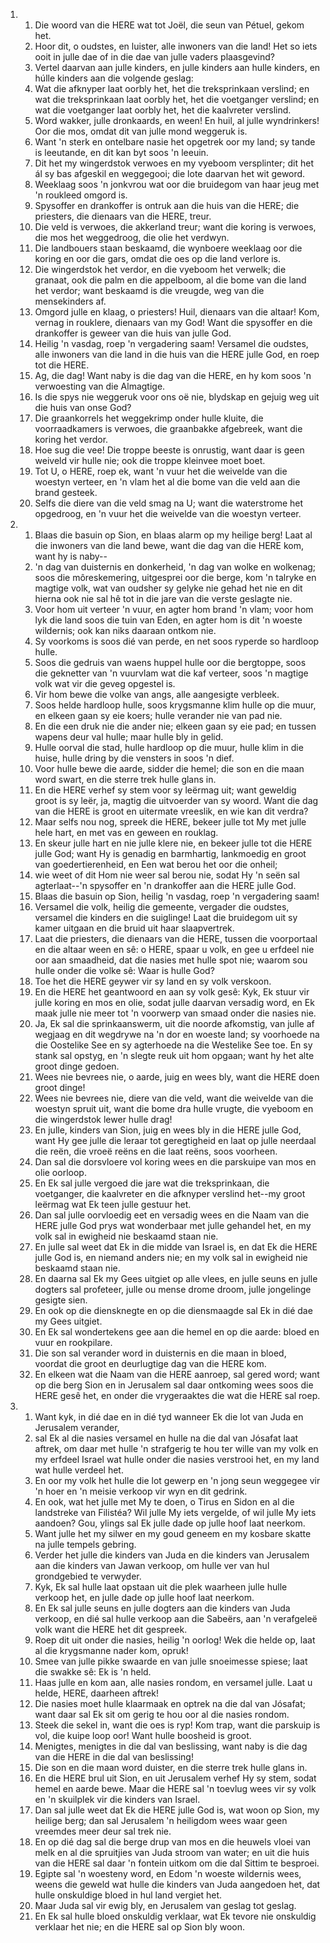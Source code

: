 <ol>
  <li>
    <ol>
      <li>Die woord van die HERE wat tot Joël, die seun van Pétuel, gekom het.</li>
      <li>Hoor dit, o oudstes, en luister, alle inwoners van die land! Het so iets ooit in julle dae of in die dae van julle vaders plaasgevind?</li>
      <li>Vertel daarvan aan julle kinders, en julle kinders aan hulle kinders, en húlle kinders aan die volgende geslag:</li>
      <li>Wat die afknyper laat oorbly het, het die treksprinkaan verslind; en wat die treksprinkaan laat oorbly het, het die voetganger verslind; en wat die voetganger laat oorbly het, het die kaalvreter verslind.</li>
      <li>Word wakker, julle dronkaards, en ween! En huil, al julle wyndrinkers! Oor die mos, omdat dit van julle mond weggeruk is.</li>
      <li>Want 'n sterk en ontelbare nasie het opgetrek oor my land; sy tande is leeutande, en dit kan byt soos 'n leeuin.</li>
      <li>Dit het my wingerdstok verwoes en my vyeboom versplinter; dit het ál sy bas afgeskil en weggegooi; die lote daarvan het wit geword.</li>
      <li>Weeklaag soos 'n jonkvrou wat oor die bruidegom van haar jeug met 'n roukleed omgord is.</li>
      <li>Spysoffer en drankoffer is ontruk aan die huis van die HERE; die priesters, die dienaars van die HERE, treur.</li>
      <li>Die veld is verwoes, die akkerland treur; want die koring is verwoes, die mos het weggedroog, die olie het verdwyn.</li>
      <li>Die landbouers staan beskaamd, die wynboere weeklaag oor die koring en oor die gars, omdat die oes op die land verlore is.</li>
      <li>Die wingerdstok het verdor, en die vyeboom het verwelk; die granaat, ook die palm en die appelboom, al die bome van die land het verdor; want beskaamd is die vreugde, weg van die mensekinders af.</li>
      <li>Omgord julle en klaag, o priesters! Huil, dienaars van die altaar! Kom, vernag in rouklere, dienaars van my God! Want die spysoffer en die drankoffer is geweer van die huis van julle God.</li>
      <li>Heilig 'n vasdag, roep 'n vergadering saam! Versamel die oudstes, alle inwoners van die land in die huis van die HERE julle God, en roep tot die HERE.</li>
      <li>Ag, die dag! Want naby is die dag van die HERE, en hy kom soos 'n verwoesting van die Almagtige.</li>
      <li>Is die spys nie weggeruk voor ons oë nie, blydskap en gejuig weg uit die huis van onse God?</li>
      <li>Die graankorrels het weggekrimp onder hulle kluite, die voorraadkamers is verwoes, die graanbakke afgebreek, want die koring het verdor.</li>
      <li>Hoe sug die vee! Die troppe beeste is onrustig, want daar is geen weiveld vir hulle nie; ook die troppe kleinvee moet boet.</li>
      <li>Tot U, o HERE, roep ek, want 'n vuur het die weivelde van die woestyn verteer, en 'n vlam het al die bome van die veld aan die brand gesteek.</li>
      <li>Selfs die diere van die veld smag na U; want die waterstrome het opgedroog, en 'n vuur het die weivelde van die woestyn verteer.</li>
    </ol>
  </li>
  <li>
    <ol>
      <li>Blaas die basuin op Sion, en blaas alarm op my heilige berg! Laat al die inwoners van die land bewe, want die dag van die HERE kom, want hy is naby--</li>
      <li>'n dag van duisternis en donkerheid, 'n dag van wolke en wolkenag; soos die môreskemering, uitgesprei oor die berge, kom 'n talryke en magtige volk, wat van oudsher sy gelyke nie gehad het nie en dit hierna ook nie sal hê tot in die jare van die verste geslagte nie.</li>
      <li>Voor hom uit verteer 'n vuur, en agter hom brand 'n vlam; voor hom lyk die land soos die tuin van Eden, en agter hom is dit 'n woeste wildernis; ook kan niks daaraan ontkom nie.</li>
      <li>Sy voorkoms is soos dié van perde, en net soos ryperde so hardloop hulle.</li>
      <li>Soos die gedruis van waens huppel hulle oor die bergtoppe, soos die geknetter van 'n vuurvlam wat die kaf verteer, soos 'n magtige volk wat vir die geveg opgestel is.</li>
      <li>Vir hom bewe die volke van angs, alle aangesigte verbleek.</li>
      <li>Soos helde hardloop hulle, soos krygsmanne klim hulle op die muur, en elkeen gaan sy eie koers; hulle verander nie van pad nie.</li>
      <li>En die een druk nie die ander nie; elkeen gaan sy eie pad; en tussen wapens deur val hulle; maar hulle bly in gelid.</li>
      <li>Hulle oorval die stad, hulle hardloop op die muur, hulle klim in die huise, hulle dring by die vensters in soos 'n dief.</li>
      <li>Voor hulle bewe die aarde, sidder die hemel; die son en die maan word swart, en die sterre trek hulle glans in.</li>
      <li>En die HERE verhef sy stem voor sy leërmag uit; want geweldig groot is sy leër, ja, magtig die uitvoerder van sy woord. Want die dag van die HERE is groot en uitermate vreeslik, en wie kan dit verdra?</li>
      <li>Maar selfs nou nog, spreek die HERE, bekeer julle tot My met julle hele hart, en met vas en geween en rouklag.</li>
      <li>En skeur julle hart en nie julle klere nie, en bekeer julle tot die HERE julle God; want Hy is genadig en barmhartig, lankmoedig en groot van goedertierenheid, en Een wat berou het oor die onheil;</li>
      <li>wie weet of dit Hom nie weer sal berou nie, sodat Hy 'n seën sal agterlaat--'n spysoffer en 'n drankoffer aan die HERE julle God.</li>
      <li>Blaas die basuin op Sion, heilig 'n vasdag, roep 'n vergadering saam!</li>
      <li>Versamel die volk, heilig die gemeente, vergader die oudstes, versamel die kinders en die suiglinge! Laat die bruidegom uit sy kamer uitgaan en die bruid uit haar slaapvertrek.</li>
      <li>Laat die priesters, die dienaars van die HERE, tussen die voorportaal en die altaar ween en sê: o HERE, spaar u volk, en gee u erfdeel nie oor aan smaadheid, dat die nasies met hulle spot nie; waarom sou hulle onder die volke sê: Waar is hulle God?</li>
      <li>Toe het die HERE geywer vir sy land en sy volk verskoon.</li>
      <li>En die HERE het geantwoord en aan sy volk gesê: Kyk, Ek stuur vir julle koring en mos en olie, sodat julle daarvan versadig word, en Ek maak julle nie meer tot 'n voorwerp van smaad onder die nasies nie.</li>
      <li>Ja, Ek sal die sprinkaanswerm, uit die noorde afkomstig, van julle af wegjaag en dit wegdrywe na 'n dor en woeste land; sy voorhoede na die Oostelike See en sy agterhoede na die Westelike See toe. En sy stank sal opstyg, en 'n slegte reuk uit hom opgaan; want hy het alte groot dinge gedoen.</li>
      <li>Wees nie bevrees nie, o aarde, juig en wees bly, want die HERE doen groot dinge!</li>
      <li>Wees nie bevrees nie, diere van die veld, want die weivelde van die woestyn spruit uit, want die bome dra hulle vrugte, die vyeboom en die wingerdstok lewer hulle drag!</li>
      <li>En julle, kinders van Sion, juig en wees bly in die HERE julle God, want Hy gee julle die leraar tot geregtigheid en laat op julle neerdaal die reën, die vroeë reëns en die laat reëns, soos voorheen.</li>
      <li>Dan sal die dorsvloere vol koring wees en die parskuipe van mos en olie oorloop.</li>
      <li>En Ek sal julle vergoed die jare wat die treksprinkaan, die voetganger, die kaalvreter en die afknyper verslind het--my groot leërmag wat Ek teen julle gestuur het.</li>
      <li>Dan sal julle oorvloedig eet en versadig wees en die Naam van die HERE julle God prys wat wonderbaar met julle gehandel het, en my volk sal in ewigheid nie beskaamd staan nie.</li>
      <li>En julle sal weet dat Ek in die midde van Israel is, en dat Ek die HERE julle God is, en niemand anders nie; en my volk sal in ewigheid nie beskaamd staan nie.</li>
      <li>En daarna sal Ek my Gees uitgiet op alle vlees, en julle seuns en julle dogters sal profeteer, julle ou mense drome droom, julle jongelinge gesigte sien.</li>
      <li>En ook op die diensknegte en op die diensmaagde sal Ek in dié dae my Gees uitgiet.</li>
      <li>En Ek sal wondertekens gee aan die hemel en op die aarde: bloed en vuur en rookpilare.</li>
      <li>Die son sal verander word in duisternis en die maan in bloed, voordat die groot en deurlugtige dag van die HERE kom.</li>
      <li>En elkeen wat die Naam van die HERE aanroep, sal gered word; want op die berg Sion en in Jerusalem sal daar ontkoming wees soos die HERE gesê het, en onder die vrygeraaktes die wat die HERE sal roep.</li>
    </ol>
  </li>
  <li>
    <ol>
      <li>Want kyk, in dié dae en in dié tyd wanneer Ek die lot van Juda en Jerusalem verander,</li>
      <li>sal Ek al die nasies versamel en hulle na die dal van Jósafat laat aftrek, om daar met hulle 'n strafgerig te hou ter wille van my volk en my erfdeel Israel wat hulle onder die nasies verstrooi het, en my land wat hulle verdeel het.</li>
      <li>En oor my volk het hulle die lot gewerp en 'n jong seun weggegee vir 'n hoer en 'n meisie verkoop vir wyn en dit gedrink.</li>
      <li>En ook, wat het julle met My te doen, o Tirus en Sidon en al die landstreke van Filistéa? Wil julle My iets vergelde, of wil julle My iets aandoen? Gou, ylings sal Ek julle dade op julle hoof laat neerkom.</li>
      <li>Want julle het my silwer en my goud geneem en my kosbare skatte na julle tempels gebring.</li>
      <li>Verder het julle die kinders van Juda en die kinders van Jerusalem aan die kinders van Jawan verkoop, om hulle ver van hul grondgebied te verwyder.</li>
      <li>Kyk, Ek sal hulle laat opstaan uit die plek waarheen julle hulle verkoop het, en julle dade op julle hoof laat neerkom.</li>
      <li>En Ek sal julle seuns en julle dogters aan die kinders van Juda verkoop, en dié sal hulle verkoop aan die Sabeërs, aan 'n verafgeleë volk want die HERE het dit gespreek.</li>
      <li>Roep dit uit onder die nasies, heilig 'n oorlog! Wek die helde op, laat al die krygsmanne nader kom, opruk!</li>
      <li>Smee van julle pikke swaarde en van julle snoeimesse spiese; laat die swakke sê: Ek is 'n held.</li>
      <li>Haas julle en kom aan, alle nasies rondom, en versamel julle. Laat u helde, HERE, daarheen aftrek!</li>
      <li>Die nasies moet hulle klaarmaak en optrek na die dal van Jósafat; want daar sal Ek sit om gerig te hou oor al die nasies rondom.</li>
      <li>Steek die sekel in, want die oes is ryp! Kom trap, want die parskuip is vol, die kuipe loop oor! Want hulle boosheid is groot.</li>
      <li>Menigtes, menigtes in die dal van beslissing, want naby is die dag van die HERE in die dal van beslissing!</li>
      <li>Die son en die maan word duister, en die sterre trek hulle glans in.</li>
      <li>En die HERE brul uit Sion, en uit Jerusalem verhef Hy sy stem, sodat hemel en aarde bewe. Maar die HERE sal 'n toevlug wees vir sy volk en 'n skuilplek vir die kinders van Israel.</li>
      <li>Dan sal julle weet dat Ek die HERE julle God is, wat woon op Sion, my heilige berg; dan sal Jerusalem 'n heiligdom wees waar geen vreemdes meer deur sal trek nie.</li>
      <li>En op dié dag sal die berge drup van mos en die heuwels vloei van melk en al die spruitjies van Juda stroom van water; en uit die huis van die HERE sal daar 'n fontein uitkom om die dal Sittim te besproei.</li>
      <li>Egipte sal 'n woesteny word, en Edom 'n woeste wildernis wees, weens die geweld wat hulle die kinders van Juda aangedoen het, dat hulle onskuldige bloed in hul land vergiet het.</li>
      <li>Maar Juda sal vir ewig bly, en Jerusalem van geslag tot geslag.</li>
      <li>En Ek sal hulle bloed onskuldig verklaar, wat Ek tevore nie onskuldig verklaar het nie; en die HERE sal op Sion bly woon.</li>
    </ol>
  </li>
</ol>